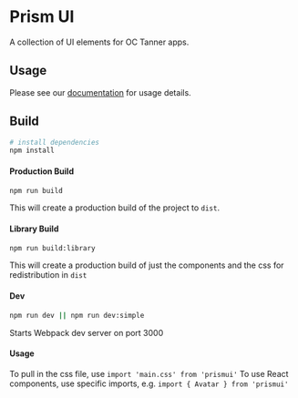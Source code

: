 # Prism UI

A collection of UI elements for OC Tanner apps.

## Usage

Please see our [documentation](https://prism-jam-qa.alamoapp.octanner.io/) for usage details.

## Build

```bash
# install dependencies
npm install
```

#### Production Build

```bash
npm run build
```

This will create a production build of the project to `dist`.

#### Library Build

```bash
npm run build:library
```

This will create a production build of just the components and the css for redistribution in `dist`

#### Dev

```bash
npm run dev || npm run dev:simple
```

Starts Webpack dev server on port 3000

#### Usage

To pull in the css file, use `import 'main.css' from 'prismui'`
To use React components, use specific imports, e.g. `import { Avatar } from 'prismui'`
